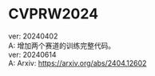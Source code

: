 # CVPRW2024

ver: 20240402  
  A: 增加两个赛道的训练完整代码。  
ver: 20240614  
  A: Arxiv: https://arxiv.org/abs/2404.12602  

